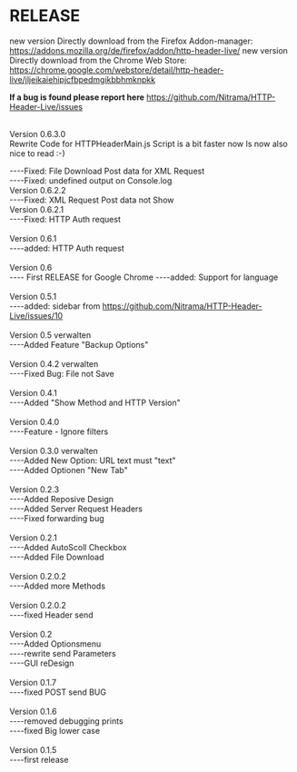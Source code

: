 # RELEASE
new version Directly download from the Firefox Addon-manager: https://addons.mozilla.org/de/firefox/addon/http-header-live/
new version Directly download from the Chrome Web Store: https://chrome.google.com/webstore/detail/http-header-live/jljeikaiehipjcfbpedmgikbbhmknpkk
<br />

<b>If a bug is found please report here</b>
https://github.com/Nitrama/HTTP-Header-Live/issues

<br />
Version 0.6.3.0<br />
Rewrite Code for HTTPHeaderMain.js
Script is a bit faster now
Is now also nice to read :-)

----Fixed: File Download Post data for XML Request<br />
----Fixed: undefined output on Console.log
<br />
Version 0.6.2.2<br />
----Fixed: XML Request Post data not Show
<br />
Version 0.6.2.1<br />
----Fixed: HTTP Auth request<br />
<br />
Version 0.6.1<br />
----added: HTTP Auth request<br />
<br />
Version 0.6<br />
---- First RELEASE for Google Chrome
----added: Support for language<br />
<br />
Version 0.5.1<br />
----added: sidebar from https://github.com/Nitrama/HTTP-Header-Live/issues/10<br />
<br />
Version 0.5 verwalten<br />
----Added Feature "Backup Options"<br />
<br />
Version 0.4.2 verwalten<br />
----Fixed Bug: File not Save<br />
<br />
Version 0.4.1<br />
----Added "Show Method and HTTP Version"<br />
<br />
Version 0.4.0<br />
----Feature - Ignore filters<br />
<br />
Version 0.3.0 verwalten<br />
----Added New Option: URL text must "text"<br />
----Added Optionen "New Tab"<br />
<br />
Version 0.2.3<br />
----Added Reposive Design<br />
----Added Server Request Headers<br />
----Fixed forwarding bug<br />
<br />
Version 0.2.1<br />
----Added AutoScoll Checkbox<br />
----Added File Download<br />
<br />
Version 0.2.0.2<br />
----Added more Methods<br />
<br />
Version 0.2.0.2<br />
----fixed Header send<br />
<br />
Version 0.2<br />
----Added Optionsmenu<br />
----rewrite send Parameters<br />
----GUI reDesign<br />
<br />
Version 0.1.7<br />
----fixed POST send BUG<br />
<br />
Version 0.1.6<br />
----removed debugging prints<br />
----fixed Big lower case<br />
<br />
Version 0.1.5<br />
----first release<br />

